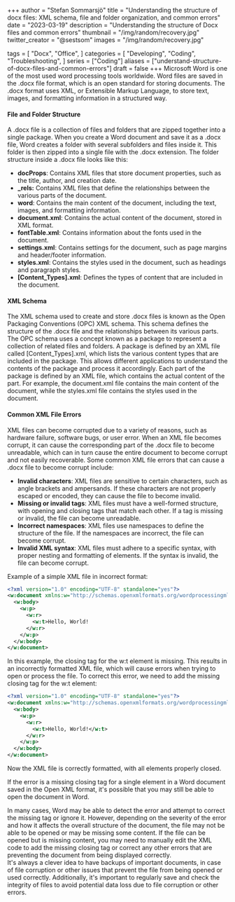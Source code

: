 +++
author = "Stefan Sommarsjö"
title = "Understanding the structure of docx files: XML schema, file and folder organization, and common errors"
date = "2023-03-19"
description = "Understanding the structure of Docx files and common errors"
thumbnail = "/img/random/recovery.jpg"
twitter_creator = "@sestsom"
images = "/img/random/recovery.jpg"

tags = [
    "Docx",
	"Office",
]
categories = [
    "Developing",
    "Coding",
	"Troubleshooting",
]
series = ["Coding"]
aliases = ["understand-structure-of-docx-files-and-common-errors"]
draft = false
+++
Microsoft Word is one of the most used word processing tools worldwide.
Word files are saved in the .docx file format, which is an open standard for storing documents.
The .docx format uses XML, or Extensible Markup Language, to store text, images, and formatting information in a structured way.
<!--more-->
#### File and Folder Structure
A .docx file is a collection of files and folders that are zipped together into a single package. When you create a Word document and save it as a .docx file, Word creates a folder with several subfolders and files inside it. This folder is then zipped into a single file with the .docx extension.
The folder structure inside a .docx file looks like this:
* **docProps**: Contains XML files that store document properties, such as the title, author, and creation date.
* **_rels:** Contains XML files that define the relationships between the various parts of the document.
* **word**: Contains the main content of the document, including the text, images, and formatting information.
* **document.xml**: Contains the actual content of the document, stored in XML format.
* **fontTable.xml**: Contains information about the fonts used in the document.
* **settings.xml**: Contains settings for the document, such as page margins and header/footer information.
* **styles.xml**: Contains the styles used in the document, such as headings and paragraph styles.
* **[Content_Types].xml**: Defines the types of content that are included in the document.

#### XML Schema
The XML schema used to create and store .docx files is known as the Open Packaging Conventions (OPC) XML schema. This schema defines the structure of the .docx file and the relationships between its various parts.
The OPC schema uses a concept known as a package to represent a collection of related files and folders. A package is defined by an XML file called [Content_Types].xml, which lists the various content types that are included in the package. This allows different applications to understand the contents of the package and process it accordingly.
Each part of the package is defined by an XML file, which contains the actual content of the part. For example, the document.xml file contains the main content of the document, while the styles.xml file contains the styles used in the document.

#### Common XML File Errors
XML files can become corrupted due to a variety of reasons, such as hardware failure, software bugs, or user error. When an XML file becomes corrupt, it can cause the corresponding part of the .docx file to become unreadable, which can in turn cause the entire document to become corrupt and not easily recoverable.
Some common XML file errors that can cause a .docx file to become corrupt include:

* **Invalid characters**: XML files are sensitive to certain characters, such as angle brackets and ampersands. If these characters are not properly escaped or encoded, they can cause the file to become invalid.
* **Missing or invalid tags**: XML files must have a well-formed structure, with opening and closing tags that match each other. If a tag is missing or invalid, the file can become unreadable.
* **Incorrect namespaces**: XML files use namespaces to define the structure of the file. If the namespaces are incorrect, the file can become corrupt.
* **Invalid XML syntax**: XML files must adhere to a specific syntax, with proper nesting and formatting of elements. If the syntax is invalid, the file can become corrupt.

Example of a simple XML file in incorrect format:
```xml
<?xml version="1.0" encoding="UTF-8" standalone="yes"?>
<w:document xmlns:w="http://schemas.openxmlformats.org/wordprocessingml/2006/main">
  <w:body>
    <w:p>
      <w:r>
        <w:t>Hello, World!
      </w:r>
    </w:p>
  </w:body>
</w:document>
```

In this example, the closing tag for the w:t element is missing. This results in an incorrectly formatted XML file, which will cause errors when trying to open or process the file.
To correct this error, we need to add the missing closing tag for the w:t element:
```xml
<?xml version="1.0" encoding="UTF-8" standalone="yes"?>
<w:document xmlns:w="http://schemas.openxmlformats.org/wordprocessingml/2006/main">
  <w:body>
    <w:p>
      <w:r>
        <w:t>Hello, World!</w:t>
      </w:r>
    </w:p>
  </w:body>
</w:document>
```
Now the XML file is correctly formatted, with all elements properly closed.

If the error is a missing closing tag for a single element in a Word document saved in the Open XML format, it's possible that you may still be able to open the document in Word.  

In many cases, Word may be able to detect the error and attempt to correct the missing tag or ignore it. However, depending on the severity of the error and how it affects the overall structure of the document, the file may not be able to be opened or may be missing some content.
If the file can be opened but is missing content, you may need to manually edit the XML code to add the missing closing tag or correct any other errors that are preventing the document from being displayed correctly.  
It's always a clever idea to have backups of important documents, in case of file corruption or other issues that prevent the file from being opened or used correctly. Additionally, it's important to regularly save and check the integrity of files to avoid potential data loss due to file corruption or other errors.
